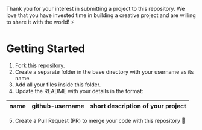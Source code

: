 Thank you for your interest in submitting a project to this repository. We love that you have invested time in building a creative project and are willing
to share it with the world! ⚡

# Getting Started

1. Fork this repository.
2. Create a separate folder in the base directory with your username as its name. 
3. Add all your files inside this folder.
4. Update the README with your details in the format:
 
 
|name | github-username | short description of your project |
| ------------- | ------------- | ---------- |

5. Create a Pull Request (PR) to merge your code with this repository 🎉
